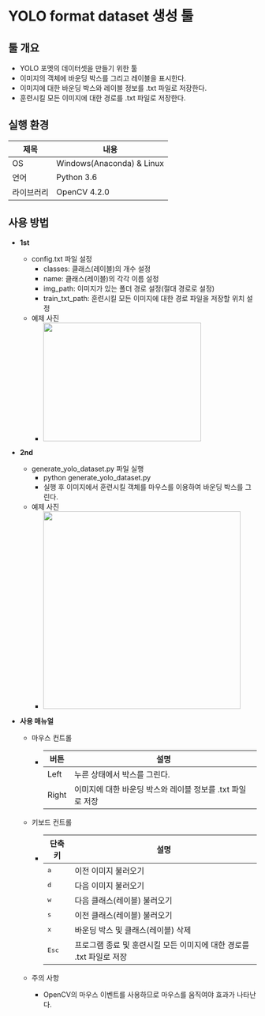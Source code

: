 # YOLO format dataset 생성 툴

## 툴 개요
* YOLO 포멧의 데이터셋을 만들기 위한 툴
* 이미지의 객체에 바운딩 박스를 그리고 레이블을 표시한다.
* 이미지에 대한 바운딩 박스와 레이블 정보를 .txt 파일로 저장한다.
* 훈련시킬 모든 이미지에 대한 경로를 .txt 파일로 저장한다.

## 실행 환경
제목 | 내용
--------- | --------
OS | Windows(Anaconda) & Linux
언어 | Python 3.6
라이브러리 | OpenCV 4.2.0

## 사용 방법
* **1st**
  + config.txt 파일 설정
    + classes:	 클래스(레이블)의 개수 설정
    + name:	 클래스(레이블)의 각각 이름 설정
    + img_path: 	 이미지가 있는 폴더 경로 설정(절대 경로로 설정)
    + train_txt_path: 훈련시킬 모든 이미지에 대한 경로 파일을 저장할 위치 설정
  + 예제 사진
     + <div>
       <img src="https://user-images.githubusercontent.com/55565351/91016967-915b9500-e628-11ea-8d64-f6f257d6cf23.png" width="320" height="240"/>
       </div>

* **2nd**
  + generate_yolo_dataset.py 파일 실행
    + python generate_yolo_dataset.py
    + 실행 후 이미지에서 훈련시킬 객체를 마우스를 이용하여 바운딩 박스를 그린다.
  + 예제 사진
     + <div>
       <img src="https://user-images.githubusercontent.com/55565351/91017264-f57e5900-e628-11ea-9558-d6e5f16ebccb.png" width="400" height="400"/>
       </div>

* **사용 매뉴얼**
  + 마우스 컨트롤
    + 버튼 | 설명
      --------- | --------
      Left | 누른 상태에서 박스를 그린다.
      Right | 이미지에 대한 바운딩 박스와 레이블 정보를 .txt 파일로 저장
 
  + 키보드 컨트롤
    + 단축키 | 설명 
      --------- | --------
      <kbd>a</kbd> | 이전 이미지 불러오기
      <kbd>d</kbd> | 다음 이미지 불러오기
      <kbd>w</kbd> | 다음 클래스(레이블) 불러오기
      <kbd>s</kbd> | 이전 클래스(레이블) 불러오기
      <kbd>x</kbd> | 바운딩 박스 및 클래스(레이블) 삭제
      <kbd>Esc</kbd> | 프로그램 종료 및 훈련시킬 모든 이미지에 대한 경로를 .txt 파일로 저장
      
  + 주의 사항
    + OpenCV의 마우스 이벤트를 사용하므로 마우스를 움직여야 효과가 나타난다.
